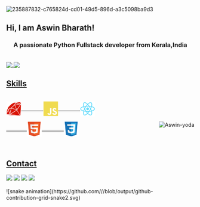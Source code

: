 ![235887832-c765824d-cd01-49d5-896d-a3c5098ba9d3](https://github.com/swalihmp/swalihmp/assets/51339828/dd51b21b-b214-4c4a-bb27-ef595d322c3a)
## Hi, I am Aswin Bharath! 
<h3 align="center">A passionate Python Fullstack developer from Kerala,India</h3>
</br>

 <div>
  <a href="https://github.com/aswinbharath1">
   <img align="center" height="170" src="https://github-readme-stats.vercel.app/api/top-langs/?username=aswinbharath1&layout=compact&langs_count=16&theme=dracula"/>
  <img align="center" src="https://github-readme-stats.vercel.app/api?username=aswinbharath1&show_icons=true&theme=dracula&include_all_commits=true&count_private=true&hide=issues"/>
</div>
 
 ## Skills
<div style="display: inline_block"><br>
  <img height="40" align="center" alt="Aswin-Ruby" height="30" width="40" src="https://raw.githubusercontent.com/devicons/devicon/master/icons/ruby/ruby-plain.svg">
 &nbsp;&nbsp;&nbsp;&nbsp;&nbsp;&nbsp;&nbsp;&nbsp;&nbsp;&nbsp;&nbsp;&nbsp;&nbsp;
  <img height="40" align="center" alt="Aswin-Js" height="30" width="40" src="https://raw.githubusercontent.com/devicons/devicon/master/icons/javascript/javascript-plain.svg">
 &nbsp;&nbsp;&nbsp;&nbsp;&nbsp;&nbsp;&nbsp;&nbsp;&nbsp;&nbsp;&nbsp;&nbsp;&nbsp;
  <img height="40" align="center" alt="Aswin-React" height="30" width="40" src="https://raw.githubusercontent.com/devicons/devicon/master/icons/react/react-original.svg">
  
 &nbsp;&nbsp;&nbsp;&nbsp;&nbsp;&nbsp;&nbsp;&nbsp;&nbsp;&nbsp;&nbsp;&nbsp;&nbsp;
  <img height="40" align="center" alt="Aswin-HTML" height="30" width="40" src="https://raw.githubusercontent.com/devicons/devicon/master/icons/html5/html5-original.svg">
 &nbsp;&nbsp;&nbsp;&nbsp;&nbsp;&nbsp;&nbsp;&nbsp;&nbsp;&nbsp;&nbsp;&nbsp;&nbsp;
  <img height="40" align="center" alt="Aswin-CSS" height="30" width="40" src="https://raw.githubusercontent.com/devicons/devicon/master/icons/css3/css3-original.svg">
  <img align="right" height="180em" alt="Aswin-yoda" src="https://media.giphy.com/media/l44Qqz6gO6JiVV3pu/giphy.gif">
</div>
  
</br>

## Contact 
<div> 
  <a href="www.linkedin.com/in/aswin-bharath" target="_blank"><img src="https://img.shields.io/badge/-LinkedIn-%230077B5?style=for-the-badge&logo=linkedin&logoColor=white" target="_blank"></a> 
  <a href="https://twitter.com/AswinBharathAB" target="_blank"><img src="https://img.shields.io/badge/-Twitter-%23EA4335?style=for-the-badge&logo=youtube&logoColor=white" target="_blank"></a>
  <a href="https://www.instagram.com/aswin_bharath_/" target="_blank"><img src="https://img.shields.io/badge/-Instagram-%23E4405F?style=for-the-badge&logo=instagram&logoColor=white" target="_blank"></a>
  <a href = "mailto: aswinbharathvkd@gmail.com"><img src="https://img.shields.io/badge/-Gmail-%23333?style=for-the-badge&logo=gmail&logoColor=white" target="_blank"></a>
 </br>
</br>
 ![snake animation](https://github.com/<seu aswinbharath1>/<seu aswinbharath1>/blob/output/github-contribution-grid-snake2.svg)
  
 
</div>
